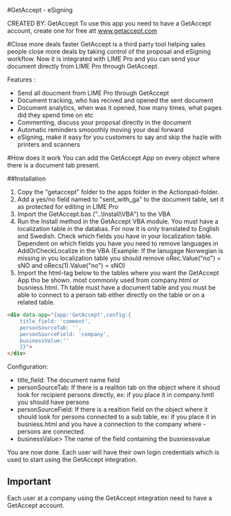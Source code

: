 #GetAccept - eSigning

CREATED BY: GetAccept
To use this app you need to have a GetAccept account, create one for free att www.getaccept.com 

#Close more deals faster
GetAccept is a third party tool helping sales people close more deals by taking control of the proposal and eSigning workflow. Now it is integrated with LIME Pro and you can send your document directly from LIME Pro through GetAccept. 

Features :
- Send all doucment from LIME Pro through GetAccept
- Document tracking, who has recived and opened the sent document
- Document analytics, when was it opened, how many times, what pages did they spend time on etc
- Commenting, discuss your proposal directly in the document
- Automatic reminders smooothly moving your deal forward
- eSigning, make it easy for you customers to say and skip the hazle with printers and scanners

#How does it work
You can add the GetAccept App on every object where there is a document tab present. 

##Installation
1. Copy the "getaccept" folder to the apps folder in the Actionpad-folder.
2. Add a yes/no field named to "sent_with_ga" to the document table, set it as protected for editing in LIME Pro
3. Import the GetAccept.bas ("..\Install\VBA") to the VBA
4. Run the Install method in the GetAccept VBA module. You must have a localization table in the databas. For now it is only translated to English and Swedish. Check which fields you have in your localization table. Dependent on which fields you have you need to remove languages in AddOrCheckLocalize in the VBA (Example: If the lanugage Norwegian is missing in you localization table you should remove  oRec.Value("no") = sNO and oRecs(1).Value("no") = sNO)
5. Import the html-tag below to the tables where you want the GetAccept App tho be shown. most commonly used from company.html or busniess.html. Th table must have a document table and you must be able to connect to a person tab either directly on the table or on a related table.

``` html
<div data-app="{app:'GetAccept',config:{
	title_field: 'comment', 
	personSourceTab: '', 	
	personSourceField: 'company',
	businessValue:''  
	}}">
</div>
```
Configuration:
- title_field: The document name field
- personSourceTab: If there is a realiton tab on the object where it shoud look for recipient persons directly, ex: if you place it in company.hmtl you should have persons
- personSourceField: If there is a realtion field on the object where it should look for persons connected to a sub table, ex: if you place it in busniess.html and you have a connection to the company where - persons are connected. 
- businessValue> The name of the field containing the busniessvalue

You are now done. Each user will have their own login credentials which is used to start using the GetAccept integration.

## Important
Each user at a company using the GetAccept integration need to have a GetAccept account.
